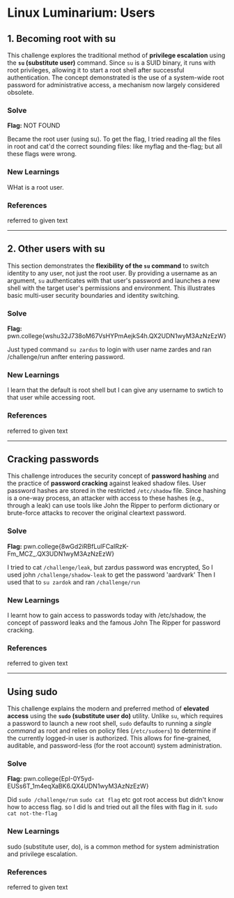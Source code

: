 # Linux Luminarium: Users

## 1. Becoming root with su
This challenge explores the traditional method of **privilege escalation** using the **`su` (substitute user)** command. Since `su` is a SUID binary, it runs with root privileges, allowing it to start a root shell after successful authentication. The concept demonstrated is the use of a system-wide root password for administrative access, a mechanism now largely considered obsolete.

### Solve
**Flag:** NOT FOUND

Became the root user (using su). To get the flag, I tried reading all the files in root and cat'd the correct sounding files: like myflag and the-flag; but all these flags were wrong.


### New Learnings
WHat is a root user. 

### References 
referred to given text

---

## 2. Other users with su
This section demonstrates the **flexibility of the `su` command** to switch identity to any user, not just the root user. By providing a username as an argument, `su` authenticates with that user's password and launches a new shell with the target user's permissions and environment. This illustrates basic multi-user security boundaries and identity switching.

### Solve
**Flag:** pwn.college{wshu32J738oM67VsHYPmAejkS4h.QX2UDN1wyM3AzNzEzW}

Just typed command `su zardus` to login with user name zardes and ran /challenge/run anfter entering password.


### New Learnings
I learn that the default is root shell but I can give any username to swtich to that user while accessing root. 

### References 
referred to given text

---

## Cracking passwords
This challenge introduces the security concept of **password hashing** and the practice of **password cracking** against leaked shadow files. User password hashes are stored in the restricted `/etc/shadow` file. Since hashing is a one-way process, an attacker with access to these hashes (e.g., through a leak) can use tools like John the Ripper to perform dictionary or brute-force attacks to recover the original cleartext password.

### Solve
**Flag:** pwn.college{8wGd2iRBfLulFCaIRzK-Fm_MCZ_.QX3UDN1wyM3AzNzEzW}

I tried to cat `/challenge/leak`, but zardus password was encrypted, 
So I used john `/challenge/shadow-leak` to get the password 'aardvark'
Then I used that to `su zardok` and ran  `/challenge/run`


### New Learnings
I learnt how to gain access to passwords today with /etc/shadow, the concept of password leaks and the famous John The Ripper for password cracking. 

### References 
referred to given text

---

## Using sudo
This challenge explains the modern and preferred method of **elevated access** using the **`sudo` (substitute user do)** utility. Unlike `su`, which requires a password to launch a new root shell, `sudo` defaults to running a *single command* as root and relies on policy files (`/etc/sudoers`) to determine if the currently logged-in user is authorized. This allows for fine-grained, auditable, and password-less (for the root account) system administration.

### Solve
**Flag:** pwn.college{EpI-0Y5yd-EUSs6T_1m4eqXaBK6.QX4UDN1wyM3AzNzEzW}

Did `sudo /challenge/run`
`sudo cat flag`
etc
got root access but didn't know how to access flag.
so I did ls and tried out all the files with flag in it. 
`sudo cat not-the-flag`

### New Learnings
sudo (substitute user, do), is a common method for system administration and privilege escalation.

### References 
referred to given text

